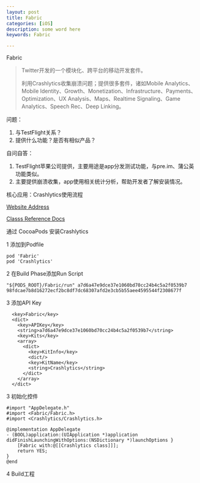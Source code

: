 ```yaml
---
layout: post
title: Fabric
categories: [iOS]
description: some word here
keywords: Fabric

---
```




Fabric

> Twitter开发的一个模块化、跨平台的移动开发套件。
>
> 利用Crashlytics收集崩溃问题；提供很多套件，诸如Mobile Analytics、Mobile Identity、Growth、Monetization、Infrastructure、Payments、Optimization、UX Analysis、Maps、Realtime Signaling、Game Analytics、Speech Rec、Deep Linking。

问题：

1. 与TestFlight关系？
2. 提供什么功能？是否有相似产品？

自问自答：

1. TestFlight苹果公司提供，主要用途是app分发测试功能，与pre.im、蒲公英功能类似。
2. 主要提供崩溃收集，app使用相关统计分析，帮助开发者了解安装情况。

核心应用：Crashlytics使用流程

[Website Address](http://try.crashlytics.com)

[Classs Reference Docs](https://docs.fabric.io/appledocs/Crashlytics/index.html)

通过 CocoaPods 安装Crashlytics

1 添加到Podfile

```
pod 'Fabric'
pod 'Crashlytics'
```

2 在Build Phase添加Run Script

```
"${PODS_ROOT}/Fabric/run" a7d6a47e9dce37e1060bd70cc24b4c5a2f0539b7 98fdcae7b8d16272ecf2bc8df7dc68307afd2e3cb5b55aee4595544f2308677f
```

3 添加API Key

```
  <key>Fabric</key>
  <dict>
    <key>APIKey</key>
    <string>a7d6a47e9dce37e1060bd70cc24b4c5a2f0539b7</string>
    <key>Kits</key>
    <array>
      <dict>
        <key>KitInfo</key>
        <dict/>
        <key>KitName</key>
        <string>Crashlytics</string>
      </dict>
    </array>
  </dict>
```

3 初始化控件

```
#import "AppDelegate.h"
#import <Fabric/Fabric.h>
#import <Crashlytics/Crashlytics.h>

@implementation AppDelegate
- (BOOL)application:(UIApplication *)application didFinishLaunchingWithOptions:(NSDictionary *)launchOptions }
    [Fabric with:@[[Crashlytics class]]];
    return YES;
}
@end
```

4 Build工程